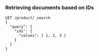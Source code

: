 ### Retrieving documents based on IDs

```
GET /product/_search
{
  "query": {
    "ids": {
      "values": [ 1, 2, 3 ]
    }
  }
}
```